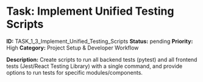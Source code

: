 # Task: Implement Unified Testing Scripts

**ID:** TASK_1_3_Implement_Unified_Testing_Scripts
**Status:** pending
**Priority:** High
**Category:** Project Setup & Developer Workflow

**Description:**
Create scripts to run all backend tests (pytest) and all frontend tests (Jest/React Testing Library) with a single command, and provide options to run tests for specific modules/components.
